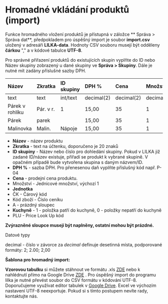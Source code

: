 # Hromadné vkládání produktů \(import\)

Funkce hromadného vložení produktů je přístupná v záložce ** Správa &gt; Správa dat**, předpokladem pro úspěšný import je soubor **import.csv** uložený v adresáři **LILKA-data**. Hodnoty CSV souboru musejí být odděleny **čárkou** "," a v kódové tabulce **UTF-8**.

Pro správné přiřazení produktů do existujících skupin vyplňte do ID nebo Název skupiny zobrazený u dané skupiny ve **Správa &gt; Skupiny**. Dále je nutné mít zadány příslušné sazby DPH.

| Název | Zkratka | ID skupiny | DPH % | Cena | Množství | Jednotka | ČK | Kód zboží | A | Kuchyně | PLU |
| :--- | :--- | :--- | :--- | :--- | :--- | :--- | :--- | :--- | :--- | :--- | :--- |
| text | text | int/text | decimal\(2\) | decimal\(2\) | decimal\(4\) | text | text | text |  | bit | text |
| Párek v rohlíku | Pár. v r. | 1 | 15,00 | 35 | 1 | Ks | 0123 | 100021 |  | 1 | 101 |
| Párek | parek |  | 15,00 | 35 | 1 | Ks |  |  |  |  |  |
| Malinovka | Malin. | Nápoje | 15,00 | 35 | 1 | Ks |  |  |  |  |  |

* **Název** - název produktu
* **Zkratka** - text na účtenku, doporučeno je 20 znaků
* **ID skupiny** - Název nebo číslo pro dohledání skupiny. Pokud v LILKA již zadané ID/název existuje, přiřadí se produkt k vybrané skupině. V opačném případě bude vytvořena skupina s daným názvem/ID.
* **DPH %** - sazba DPH. Pro přenesenou daň vyplňte příslušný kód např. P-04
* **Cena** - prodejní cena produktu.
* Množství - Jednicové množství, výchozí 1
* **Jednotka**
* ČK - Čárový kód
* Kód zboží - Číslo ceníku
* A - prázdný sloupec
* **Kuchyně** - 1 - položka patří do kuchyně, 0 - položky nepatří do kuchyně
* PLU - Price Look Up kód

**Zvýrazněné sloupce musejí být naplněny, ostatní mohou být prázdné.**

Datové typy

decimal - číslo v závorce za _decimal_ definuje desetinná místa, podporované formáty: 2; 2.00; 2,00

**Šablona pro hromadný import:**

**Vzorovou tabulku** si můžete stáhnout ve formátu .xls [ZDE](/img/aVZOR.xls) nebo k nahlédnutí přímo na Google Drive [ZDE](https://docs.google.com/spreadsheets/d/1CkQYw7V3bmsWK2f9R8JflQ8GQnmu664KwrTVstGxiCQ/edit?usp=sharing) . Pro úspěšný import do programu lilka je nutné převést soubor do CSV formátu v kódování UTF-8. Doporučujeme využívat editor tabulek v [Google Drive](https://www.google.cz/intl/cs/drive/). Excel ve výchozím nastavení UTF-8 neexportuje. Pokud si s tímto postupem nevíte rady, kontaktujte nás.

